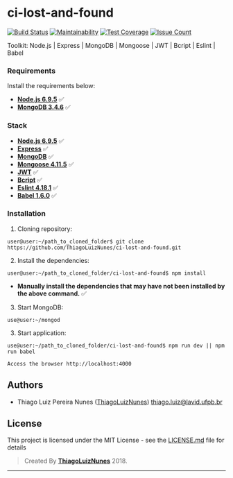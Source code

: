 # ci-lost-and-found

[![Build Status](https://travis-ci.org/ThiagoLuizNunes/ci-lost-and-found.svg?branch=master)](https://travis-ci.org/ThiagoLuizNunes/ci-lost-and-found)
[![Maintainability](https://api.codeclimate.com/v1/badges/fa2b7ec79cd70ed54605/maintainability)](https://codeclimate.com/github/ThiagoLuizNunes/ci-lost-and-found/maintainability)
[![Test Coverage](https://api.codeclimate.com/v1/badges/fa2b7ec79cd70ed54605/test_coverage)](https://codeclimate.com/github/ThiagoLuizNunes/ci-lost-and-found/test_coverage)
[![Issue Count](https://codeclimate.com/github/ThiagoLuizNunes/ci-lost-and-found/badges/issue_count.svg)](https://codeclimate.com/github/ThiagoLuizNunes/ci-lost-and-found)

Toolkit: Node.js | Express | MongoDB | Mongoose | JWT | Bcript | Eslint | Babel

### Requirements ###
Install the requirements below:
* **[Node.js 6.9.5](http://nodejs.org/en/)** :white_check_mark:
* **[MongoDB 3.4.6](https://www.mongodb.com/)** :white_check_mark:

### Stack ###
* **[Node.js 6.9.5](http://nodejs.org/en/)** :white_check_mark:
* **[Express](http://nodejs.org/en/)** :white_check_mark:
* **[MongoDB](https://www.mongodb.com/)** :white_check_mark:
* **[Mongoose 4.11.5](http://mongoosejs.com/)** :white_check_mark:
* **[JWT](https://jwt.io/)** :white_check_mark:
* **[Bcript](https://www.npmjs.com/package/bcrypt)** :white_check_mark:
* **[Eslint 4.18.1](https://eslint.org/)** :white_check_mark:
* **[Babel 1.6.0](https://babeljs.io/)** :white_check_mark:

### Installation ###

1. Cloning repository:
  ```
  user@user:~/path_to_cloned_folder$ git clone https://github.com/ThiagoLuizNunes/ci-lost-and-found.git
  ```
2. Install the dependencies:
  ```
  user@user:~/path_to_cloned_folder/ci-lost-and-found$ npm install
  ```
  - **Manually install the dependencies that may have not been installed by the above command.** :white_check_mark:
3. Start MongoDB:
  ```
  use@user:~/mongod
  ```
3. Start application:
  ```
  use@user:~/path_to_cloned_folder/ci-lost-and-found$ npm run dev || npm run babel
  ```
  ```
  Access the browser http://localhost:4000
  ```
## Authors

* Thiago Luiz Pereira Nunes ([ThiagoLuizNunes](https://github.com/ThiagoLuizNunes)) thiago.luiz@lavid.ufpb.br

## License

This project is licensed under the MIT License - see the [LICENSE.md](LICENSE.md) file for details

>Created By **[ThiagoLuizNunes](https://www.linkedin.com/in/thiago-luiz-507483112/)** 2018.

---
